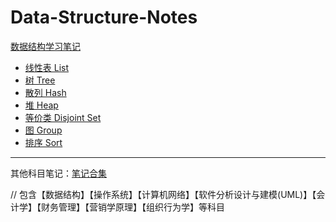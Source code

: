 # Data-Structure-Notes
[数据结构学习笔记](https://mortimer-workspace.notion.site/20274f9d35904229af957a44ab264245?v=61305c1fb3204883affff871946be97f&pvs=4)

* [线性表 List](https://mortimer-workspace.notion.site/List-77ecca88be424e31944fe3fed1849a6e?pvs=4)
* [树 Tree](https://mortimer-workspace.notion.site/Tree-5b79bd88e6f64ea0aeaa27c2cf008e1c?pvs=4)
* [散列 Hash](https://mortimer-workspace.notion.site/Hash-458241d166d84d85b144fd00c0e8babe?pvs=4)
* [堆 Heap](https://mortimer-workspace.notion.site/Heap-71f1c80f236347898cea6618b6431d73?pvs=4)
* [等价类 Disjoint Set](https://mortimer-workspace.notion.site/disjoint-set-6544a48a55824d31b6d8103104d7764c?pvs=4)
* [图 Group](https://mortimer-workspace.notion.site/f381fef4b6e846c2896b90b6e2d17079?pvs=4)
* [排序 Sort](https://wmortimer-workspace.notion.site/d39ccfc17ab4485d932e0d7963f17594?pvs=4)

---

其他科目笔记：[笔记合集](https://mortimer-workspace.notion.site/5973720904a44feabf3fd1683c018777?v=c9e665fc020c4f43bb9b1b476983f1bf&pvs=4)

// 包含【数据结构】【操作系统】【计算机网络】【软件分析设计与建模(UML)】【会计学】【财务管理】【营销学原理】【组织行为学】等科目
